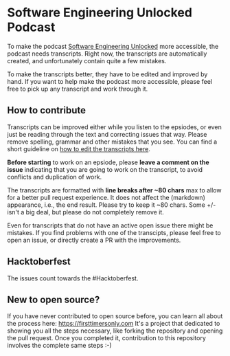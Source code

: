 # Software Engineering Unlocked Podcast

To make the podcast [Software Engineering Unlocked](https://www.se-unlocked.com) more accessible, the podcast needs 
transcripts. Right now, the transcripts are automatically created, and unfortunately contain quite a few mistakes.

To make the transcripts better, they have to be edited and improved by hand. 
If you want to help make the podcast more accessible, please feel free to pick up any transcript and work through it.

## How to contribute
Transcripts can be improved either while you listen to the epsiodes, or even just be reading through the 
text and correcting issues that way.
Please remove spelling, grammar and other mistakes that you see. You can find a short 
guideline on [how to edit the transcripts here](https://github.com/mgreiler/se-unlocked/blob/master/Transcription_Guidelines.md).

**Before starting** to work on an epsiode, please **leave a comment on the issue** indicating that you are 
going to work on the transcript, to avoid conflicts and duplication of work. 

The transcripts are formatted with **line breaks after ~80 chars** max to allow for a better pull request experience. 
It does not affect the (markdown) appearance, i.e., the end result. 
Please try to keep it ~80 chars. Some +/- isn't a big deal, but please do not completely remove it.

Even for transcripts that do not have an active open issue there might be mistakes. If you find problems with one of the 
transcipts, please feel free to open an issue, or directly create a PR with the improvements.

## Hacktoberfest 
The issues count towards the #Hacktoberfest. 

## New to open source?
If you have never contributed to open source before, you can learn all about the process here: https://firsttimersonly.com
It's a project that dedicated to showing you all the steps necessary, like forking the repository and opening the pull request.
Once you completed it, contribution to this repository involves the complete same steps :-)
